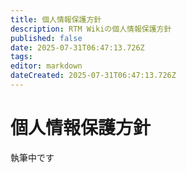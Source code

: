 ```yaml
---
title: 個人情報保護方針
description: RTM Wikiの個人情報保護方針
published: false
date: 2025-07-31T06:47:13.726Z
tags: 
editor: markdown
dateCreated: 2025-07-31T06:47:13.726Z
---
```


# 個人情報保護方針
執筆中です
